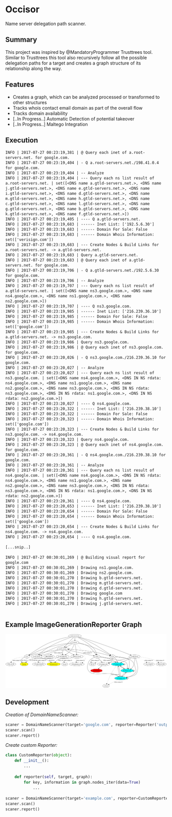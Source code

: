 # Occisor

Name server delegation path scanner. 

## Summary 

This project was inspired by @MandatoryProgrammer Trusttrees tool. Similar to Trusttrees
this tool also recursively follow all the possible delegation paths for a target and creates a graph structure of its relationship along the way. 


## Features
- Creates a graph, which can be analyzed processed or transformed to other structures
- Tracks whois contact email domain as part of the overall flow
- Tracks domain availability
- [..In Progress..] Automatic Detection of potential takeover
- [..In Progress..] Maltego Integration

## Execution 
```
INFO | 2017-07-27 00:23:19,381 | @ Query each inet of a.root-servers.net. for google.com. 
INFO | 2017-07-27 00:23:19,404 | - Q a.root-servers.net./198.41.0.4 for google.com.
INFO | 2017-07-27 00:23:19,404 | -- Analyze
INFO | 2017-07-27 00:23:19,404 | --- Query each ns list result of a.root-servers.net. | set([<DNS name a.gtld-servers.net.>, <DNS name j.gtld-servers.net.>, <DNS name e.gtld-servers.net.>, <DNS name i.gtld-servers.net.>, <DNS name d.gtld-servers.net.>, <DNS name m.gtld-servers.net.>, <DNS name h.gtld-servers.net.>, <DNS name c.gtld-servers.net.>, <DNS name l.gtld-servers.net.>, <DNS name g.gtld-servers.net.>, <DNS name b.gtld-servers.net.>, <DNS name k.gtld-servers.net.>, <DNS name f.gtld-servers.net.>])
INFO | 2017-07-27 00:23:19,405 | ---- Q a.gtld-servers.net.
INFO | 2017-07-27 00:23:19,683 | ------ Inet List: ['192.5.6.30']
INFO | 2017-07-27 00:23:19,683 | ------ Domain For Sale: False
INFO | 2017-07-27 00:23:19,683 | ------ Domain Whois Information: set(['verisign.com'])
INFO | 2017-07-27 00:23:19,683 | --- Create Nodes & Build Links for a.root-servers.net. -> a.gtld-servers.net.
INFO | 2017-07-27 00:23:19,683 | Query a.gtld-servers.net.
INFO | 2017-07-27 00:23:19,683 | @ Query each inet of a.gtld-servers.net. for google.com. 
INFO | 2017-07-27 00:23:19,706 | - Q a.gtld-servers.net./192.5.6.30 for google.com.
INFO | 2017-07-27 00:23:19,706 | -- Analyze
INFO | 2017-07-27 00:23:19,707 | --- Query each ns list result of a.gtld-servers.net. | set([<DNS name ns3.google.com.>, <DNS name ns4.google.com.>, <DNS name ns1.google.com.>, <DNS name ns2.google.com.>])
INFO | 2017-07-27 00:23:19,707 | ---- Q ns3.google.com.
INFO | 2017-07-27 00:23:19,985 | ------ Inet List: ['216.239.36.10']
INFO | 2017-07-27 00:23:19,985 | ------ Domain For Sale: False
INFO | 2017-07-27 00:23:19,985 | ------ Domain Whois Information: set(['google.com'])
INFO | 2017-07-27 00:23:19,985 | --- Create Nodes & Build Links for a.gtld-servers.net. -> ns3.google.com.
INFO | 2017-07-27 00:23:19,986 | Query ns3.google.com.
INFO | 2017-07-27 00:23:19,986 | @ Query each inet of ns3.google.com. for google.com. 
INFO | 2017-07-27 00:23:20,026 | - Q ns3.google.com./216.239.36.10 for google.com.
INFO | 2017-07-27 00:23:20,027 | -- Analyze
INFO | 2017-07-27 00:23:20,027 | --- Query each ns list result of ns3.google.com. | set([<DNS name ns4.google.com.>, <DNS IN NS rdata: ns4.google.com.>, <DNS name ns1.google.com.>, <DNS name ns2.google.com.>, <DNS name ns3.google.com.>, <DNS IN NS rdata: ns3.google.com.>, <DNS IN NS rdata: ns1.google.com.>, <DNS IN NS rdata: ns2.google.com.>])
INFO | 2017-07-27 00:23:20,027 | ---- Q ns4.google.com.
INFO | 2017-07-27 00:23:20,322 | ------ Inet List: ['216.239.38.10']
INFO | 2017-07-27 00:23:20,322 | ------ Domain For Sale: False
INFO | 2017-07-27 00:23:20,323 | ------ Domain Whois Information: set(['google.com'])
INFO | 2017-07-27 00:23:20,323 | --- Create Nodes & Build Links for ns3.google.com. -> ns4.google.com.
INFO | 2017-07-27 00:23:20,323 | Query ns4.google.com.
INFO | 2017-07-27 00:23:20,323 | @ Query each inet of ns4.google.com. for google.com. 
INFO | 2017-07-27 00:23:20,361 | - Q ns4.google.com./216.239.38.10 for google.com.
INFO | 2017-07-27 00:23:20,361 | -- Analyze
INFO | 2017-07-27 00:23:20,361 | --- Query each ns list result of ns4.google.com. | set([<DNS name ns4.google.com.>, <DNS IN NS rdata: ns4.google.com.>, <DNS name ns1.google.com.>, <DNS name ns2.google.com.>, <DNS name ns3.google.com.>, <DNS IN NS rdata: ns3.google.com.>, <DNS IN NS rdata: ns1.google.com.>, <DNS IN NS rdata: ns2.google.com.>])
INFO | 2017-07-27 00:23:20,361 | ---- Q ns4.google.com.
INFO | 2017-07-27 00:23:20,653 | ------ Inet List: ['216.239.38.10']
INFO | 2017-07-27 00:23:20,654 | ------ Domain For Sale: False
INFO | 2017-07-27 00:23:20,654 | ------ Domain Whois Information: set(['google.com'])
INFO | 2017-07-27 00:23:20,654 | --- Create Nodes & Build Links for ns4.google.com. -> ns4.google.com.
INFO | 2017-07-27 00:23:20,654 | ---- Q ns4.google.com.

[...snip..]

INFO | 2017-07-27 00:30:01,269 | @ Building visual report for google.com
INFO | 2017-07-27 00:30:01,269 | Drawing ns1.google.com.
INFO | 2017-07-27 00:30:01,269 | Drawing ns2.google.com.
INFO | 2017-07-27 00:30:01,270 | Drawing b.gtld-servers.net.
INFO | 2017-07-27 00:30:01,270 | Drawing m.gtld-servers.net.
INFO | 2017-07-27 00:30:01,270 | Drawing d.gtld-servers.net.
INFO | 2017-07-27 00:30:01,270 | Drawing google.com
INFO | 2017-07-27 00:30:01,270 | Drawing h.gtld-servers.net.
INFO | 2017-07-27 00:30:01,270 | Drawing j.gtld-servers.net.


```
## Example ImageGenerationReporter Graph
[![g](https://github.com/cucrisis/occisor/blob/master/resources/ticonsultores.biz.ni.png?raw=true)](https://github.com/cucrisis/occisor/blob/master/resources/ticonsultores.biz.ni.png?raw=true)

## Development
*Creation of DomainNameScanner:*
```python
scaner = DomainNameScanner(target='google.com', reporter=Reporter('output_images'))
scaner.scan()
scaner.report()

```

*Create custom Reporter:*
```python
class CustomReporter(object):
	def __init__():
		...

	def reporter(self, target, graph):
		for key, information in graph.nodes_iter(data=True)
			...

scaner = DomainNameScanner(target='example.com', reporter=CustomReporter())
scaner.scan()
scaner.report()

```

